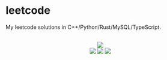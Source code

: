 # leetcode
My leetcode solutions in C++/Python/Rust/MySQL/TypeScript.

<div align="center">
<br/>
<img src="https://img.shields.io/badge/Solved-652/3173%20=%2020%25-blue.svg?style=flat-square" />
<br/>
<img src="https://img.shields.io/badge/Easy-279/800-5CB85D.svg?style=flat-square" />
<img src="https://img.shields.io/badge/Medium-289/1666-F0AE4E.svg?style=flat-square" />
<img src="https://img.shields.io/badge/Hard-84/707-D95450.svg?style=flat-square" />
</div>